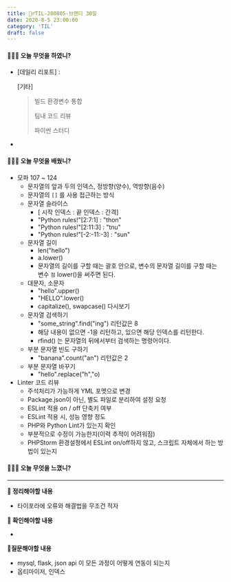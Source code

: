 ```yaml
---
title: 🏃‍♂️TIL-200805-브랜디 30일
date: 2020-8-5 23:00:00
category: 'TIL'
draft: false
---
```




#### 👨🏻‍💻 오늘 무엇을 하였니?

- [데일리 리포트] : 

  [기타]

  > 빌드 환경변수 통합 
  >
  > 팀내 코드 리뷰
  >
  > 파이썬 스터디
  
- 


#### 👨🏻‍🎓 오늘 무엇을 배웠니?

- 모파 107 ~ 124
  - 문자열의 앞과 두의 인덱스, 정방향(양수), 역방향(음수)
  - 문자열의 `[]` 를 사용 접근하는 방식
  - 문자열 슬라이스
    - [ 시작 인덱스 : 끝 인덱스 : 간격]
    - "Python rules!"[2:7:1] : "thon"
    - "Python rules!"[2:11:3] : "tnu"
    - "Python rules!"[-2:-11:-3] : "sun"
  - 문자열 길이
    - len("hello")
    - a.lower()
    - 문자열의 길이를 구할 때는 괄호 안으로, 변수의 문자열 길이를 구할 때는 변수 `점` lower()을 써주면 된다.
  - 대문자, 소문자
    - "hello".upper()
    - "HELLO".lower()
    - capitalize(), swapcase() 다시보기
  - 문자열 검색하기
    - "some_string".find("ing") 리턴값은 8
    - 해당 내용이 없으면 -1을 리턴하고, 있으면 해당 인덱스를 리턴한다.
    - rfind() 는 문자열의 뒤에서부터 검색하는 명령어이다.
  - 부분 문자열 빈도 구하기
    - "banana".count("an") 리턴값은 2
  - 부분 문자열 바꾸기
    - "hello".replace("h","o)
- Linter 코드 리뷰
  - 주석처리가 가능하게 YML 포멧으로 변경
  - Package.json이 아닌, 별도 파일로 분리하여 설정 요청
  - ESLint 적용 on / off 단축키 여부
  - ESLint 적용 시, 성능 영향 정도
  - PHP와 Python Lint가 있는지 확인
  - 부분적으로 수정이 가능한지(이력 추적이 어려워짐)
  - PHPStorm 환경설정에서 ESLint on/off하지 않고, 스크립트 자체에서 하는 방법이 있는지

#### 💆🏻‍♂️ 오늘 무엇을 느꼈니?



---

**📝 정리해야할 내용**

- 타이포라에 오류와 해결법을 무조건 적자

**🔎 확인해야할 내용**

- 

**🤔질문해야할 내용**

- mysql, flask, json api 이 모든 과정이 어떻게 연동이 되는지
- 옵티마이저, 인덱스
